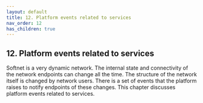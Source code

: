 ```yaml
---
layout: default
title: 12. Platform events related to services
nav_order: 12
has_children: true
---
```


## 12. Platform events related to services

Softnet is a very dynamic network. The internal state and connectivity of the network endpoints can change all the time. The structure of the network itself is changed by network users. There is a set of events that the platform raises to notify endpoints of these changes. This chapter discusses platform events related to services.